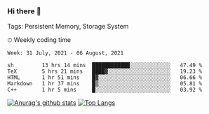 ### Hi there 👋

Tags: Persistent Memory, Storage System

<!--

[![Anurag's github stats](https://github-readme-stats.vercel.app/api?username=wwyf)](https://github.com/anuraghazra/github-readme-stats)

[![Anurag's github stats](https://github-readme-stats.vercel.app/api?username=wwyf&count_private=true)](https://github.com/anuraghazra/github-readme-stats)


[![Top Langs](https://github-readme-stats.vercel.app/api/top-langs/?username=wwyf&count_private=true&&hide=jupyter%20notebook,html)](https://github.com/anuraghazra/github-readme-stats)



-->


⏱ Weekly coding time

<!--START_SECTION:waka-->
```text
Week: 31 July, 2021 - 06 August, 2021

sh         13 hrs 14 mins  ████████████░░░░░░░░░░░░░   47.49 % 
TeX        5 hrs 21 mins   ████▓░░░░░░░░░░░░░░░░░░░░   19.23 % 
HTML       1 hr 51 mins    █▓░░░░░░░░░░░░░░░░░░░░░░░   06.66 % 
Markdown   1 hr 37 mins    █▒░░░░░░░░░░░░░░░░░░░░░░░   05.81 % 
C++        1 hr 5 mins     █░░░░░░░░░░░░░░░░░░░░░░░░   03.92 % 
```
<!--END_SECTION:waka-->



[![Anurag's github stats](https://github-readme-stats.vercel.app/api?username=wwyf&count_private=true&show_icons=true&hide_border=true)](https://github.com/anuraghazra/github-readme-stats) [![Top Langs](https://github-readme-stats.vercel.app/api/top-langs/?username=wwyf&count_private=true&hide=jupyter%20notebook,html,OpenEdge%20ABL&langs_count=10&layout=compact&hide_border=true)](https://github.com/anuraghazra/github-readme-stats)

<!--

[![willianrod's wakatime stats](https://github-readme-stats.vercel.app/api/wakatime?username=wwyf)](https://github.com/anuraghazra/github-readme-stats)


-->
